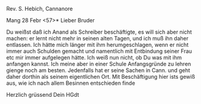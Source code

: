 Rev. S. Hebich, Cannanore

 Mang 28 Febr <57>*
Lieber Bruder

Du weißst daß ich Anand als Schreiber beschäftigte, es will sich aber nicht machen: er lernt nicht mehr in seinen alten Tagen, und ich muß ihn daher entlassen. Ich hätte mich länger mit ihm herumgeschlagen, wenn er nicht immer auch Schulden gemacht und namentlich mit Entbindung seiner Frau etc mir immer aufgelegen hätte. Ich weiß nun nicht, ob Du was mit ihm anfangen kannst. Ich meine aber in einer Schule Anfangsgründe zu lehren gienge noch am besten. Jedenfalls hat er seine Sachen in Cann. und geht daher dorthin als seinem eigentlichen Ort. Mit Beschäftigung hier ists gewiß aus, wie ich nach allem Besinnen entschieden finde

 Herzlich grüssend
 Dein HGdt

